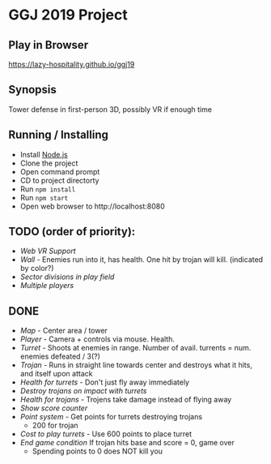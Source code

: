 # GGJ 2019 Project

## Play in Browser

https://lazy-hospitality.github.io/ggj19

## Synopsis

Tower defense in first-person 3D, possibly VR if enough time

## Running / Installing

- Install [Node.js](nodejs.org)
- Clone the project
- Open command prompt
- CD to project directorty
- Run `npm install`
- Run `npm start`
- Open web browser to http://localhost:8080

## TODO (order of priority):

- *Web VR Support*
- *Wall* - Enemies run into it, has health. One hit by trojan will kill. (indicated by color?)
- *Sector divisions in play field*
- *Multiple players*


## DONE

- *Map* - Center area / tower
- *Player* - Camera + controls via mouse. Health.
- *Turret* - Shoots at enemies in range. Number of avail. turrents = num. enemies defeated / 3(?)
- *Trojan* - Runs in straight line towards center and destroys what it hits, and itself upon attack
- *Health for turrets* - Don't just fly away immediately
- *Destroy trojans on impact with turrets*
- *Health for trojans* - Trojens take damage instead of flying away
- *Show score counter*
- *Point system* - Get points for turrets destroying trojans
    - 200 for trojan
- *Cost to play turrets* - Use 600 points to place turret
- *End game condition* If trojan hits base and score = 0, game over
    - Spending points to 0 does NOT kill you
